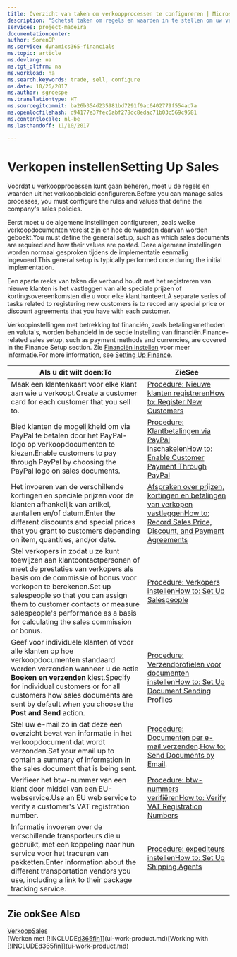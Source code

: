 ```yaml
---
title: Overzicht van taken om verkoopprocessen te configureren | Microsoft Docs
description: "Schetst taken om regels en waarden in te stellen om uw verkoopbeleid en -processen te definiëren."
services: project-madeira
documentationcenter: 
author: SorenGP
ms.service: dynamics365-financials
ms.topic: article
ms.devlang: na
ms.tgt_pltfrm: na
ms.workload: na
ms.search.keywords: trade, sell, configure
ms.date: 10/26/2017
ms.author: sgroespe
ms.translationtype: HT
ms.sourcegitcommit: ba26b354d235981bd7291f9ac6402779f554ac7a
ms.openlocfilehash: d94177e37fec6abf278dc8edac71b03c569c9581
ms.contentlocale: nl-be
ms.lasthandoff: 11/10/2017

---
```

# <a name="setting-up-sales"></a><span data-ttu-id="fe338-103">Verkopen instellen</span><span class="sxs-lookup"><span data-stu-id="fe338-103">Setting Up Sales</span></span>
<span data-ttu-id="fe338-104">Voordat u verkoopprocessen kunt gaan beheren, moet u de regels en waarden uit het verkoopbeleid configureren.</span><span class="sxs-lookup"><span data-stu-id="fe338-104">Before you can manage sales processes, you must configure the rules and values that define the company's sales policies.</span></span>

<span data-ttu-id="fe338-105">Eerst moet u de algemene instellingen configureren, zoals welke verkoopdocumenten vereist zijn en hoe de waarden daarvan worden geboekt.</span><span class="sxs-lookup"><span data-stu-id="fe338-105">You must define the general setup, such as which sales documents are required and how their values are posted.</span></span> <span data-ttu-id="fe338-106">Deze algemene instellingen worden normaal gesproken tijdens de implementatie eenmalig ingevoerd.</span><span class="sxs-lookup"><span data-stu-id="fe338-106">This general setup is typically performed once during the initial implementation.</span></span>

<span data-ttu-id="fe338-107">Een aparte reeks van taken die verband houdt met het registreren van nieuwe klanten is het vastleggen van alle speciale prijzen of kortingsovereenkomsten die u voor elke klant hanteert.</span><span class="sxs-lookup"><span data-stu-id="fe338-107">A separate series of tasks related to registering new customers is to record any special price or discount agreements that you have with each customer.</span></span>

<span data-ttu-id="fe338-108">Verkoopinstellingen met betrekking tot financiën, zoals betalingsmethoden en valuta's, worden behandeld in de sectie Instelling van financiën.</span><span class="sxs-lookup"><span data-stu-id="fe338-108">Finance-related sales setup, such as payment methods and currencies, are covered in the Finance Setup section.</span></span> <span data-ttu-id="fe338-109">Zie [Financiën instellen](finance-setup-finance.md) voor meer informatie.</span><span class="sxs-lookup"><span data-stu-id="fe338-109">For more information, see [Setting Up Finance](finance-setup-finance.md).</span></span>

| <span data-ttu-id="fe338-110">Als u dit wilt doen:</span><span class="sxs-lookup"><span data-stu-id="fe338-110">To</span></span> | <span data-ttu-id="fe338-111">Zie</span><span class="sxs-lookup"><span data-stu-id="fe338-111">See</span></span> |
| --- | --- |
| <span data-ttu-id="fe338-112">Maak een klantenkaart voor elke klant aan wie u verkoopt.</span><span class="sxs-lookup"><span data-stu-id="fe338-112">Create a customer card for each customer that you sell to.</span></span> |[<span data-ttu-id="fe338-113">Procedure: Nieuwe klanten registreren</span><span class="sxs-lookup"><span data-stu-id="fe338-113">How to: Register New Customers</span></span>](sales-how-register-new-customers.md) |
| <span data-ttu-id="fe338-114">Bied klanten de mogelijkheid om via PayPal te betalen door het PayPal-logo op verkoopdocumenten te kiezen.</span><span class="sxs-lookup"><span data-stu-id="fe338-114">Enable customers to pay through PayPal by choosing the PayPal logo on sales documents.</span></span> |[<span data-ttu-id="fe338-115">Procedure: Klantbetalingen via PayPal inschakelen</span><span class="sxs-lookup"><span data-stu-id="fe338-115">How to: Enable Customer Payment Through PayPal</span></span>](sales-how-enable-payment-service-extensions.md) |
| <span data-ttu-id="fe338-116">Het invoeren van de verschillende kortingen en speciale prijzen voor de klanten afhankelijk van artikel, aantallen en/of datum.</span><span class="sxs-lookup"><span data-stu-id="fe338-116">Enter the different discounts and special prices that you grant to customers depending on item, quantities, and/or date.</span></span> |[<span data-ttu-id="fe338-117">Afspraken over prijzen, kortingen en betalingen van verkopen vastleggen</span><span class="sxs-lookup"><span data-stu-id="fe338-117">How to: Record Sales Price, Discount, and Payment Agreements</span></span>](sales-how-record-sales-price-discount-payment-agreements.md) |
| <span data-ttu-id="fe338-118">Stel verkopers in zodat u ze kunt toewijzen aan klantcontactpersonen of meet de prestaties van verkopers als basis om de commissie of bonus voor verkopen te berekenen.</span><span class="sxs-lookup"><span data-stu-id="fe338-118">Set up salespeople so that you can assign them to customer contacts or measure salespeople's performance as a basis for calculating the sales commission or bonus.</span></span> |[<span data-ttu-id="fe338-119">Procedure: Verkopers instellen</span><span class="sxs-lookup"><span data-stu-id="fe338-119">How to: Set Up Salespeople</span></span>](sales-how-setup-salespeople.md) |
| <span data-ttu-id="fe338-120">Geef voor individuele klanten of voor alle klanten op hoe verkoopdocumenten standaard worden verzonden wanneer u de actie **Boeken en verzenden** kiest.</span><span class="sxs-lookup"><span data-stu-id="fe338-120">Specify for individual customers or for all customers how sales documents are sent by default when you choose the **Post and Send** action.</span></span> |[<span data-ttu-id="fe338-121">Procedure: Verzendprofielen voor documenten instellen</span><span class="sxs-lookup"><span data-stu-id="fe338-121">How to: Set Up Document Sending Profiles</span></span>](sales-how-setup-document-send-profiles.md) |
| <span data-ttu-id="fe338-122">Stel uw e-mail zo in dat deze een overzicht bevat van informatie in het verkoopdocument dat wordt verzonden.</span><span class="sxs-lookup"><span data-stu-id="fe338-122">Set your email up to contain a summary of information in the sales document that is being sent.</span></span> |<span data-ttu-id="fe338-123">[Procedure: Documenten per e-mail verzenden](ui-how-send-documents-email.md).</span><span class="sxs-lookup"><span data-stu-id="fe338-123">[How to: Send Documents by Email](ui-how-send-documents-email.md).</span></span> |
|<span data-ttu-id="fe338-124">Verifieer het btw-nummer van een klant door middel van een EU-webservice.</span><span class="sxs-lookup"><span data-stu-id="fe338-124">Use an EU web service to verify a customer's VAT registration number.</span></span>|[<span data-ttu-id="fe338-125">Procedure: btw-nummers verifiëren</span><span class="sxs-lookup"><span data-stu-id="fe338-125">How to: Verify VAT Registration Numbers</span></span>](finance-setup-vat.md)|
|<span data-ttu-id="fe338-126">Informatie invoeren over de verschillende transporteurs die u gebruikt, met een koppeling naar hun service voor het traceren van pakketten.</span><span class="sxs-lookup"><span data-stu-id="fe338-126">Enter information about the different transportation vendors you use, including a link to their package tracking service.</span></span>|[<span data-ttu-id="fe338-127">Procedure: expediteurs instellen</span><span class="sxs-lookup"><span data-stu-id="fe338-127">How to: Set Up Shipping Agents</span></span>](sales-how-to-set-up-shipping-agents.md)|

## <a name="see-also"></a><span data-ttu-id="fe338-128">Zie ook</span><span class="sxs-lookup"><span data-stu-id="fe338-128">See Also</span></span>
[<span data-ttu-id="fe338-129">Verkoop</span><span class="sxs-lookup"><span data-stu-id="fe338-129">Sales</span></span>](sales-manage-sales.md)  
<span data-ttu-id="fe338-130">[Werken met [!INCLUDE[d365fin](includes/d365fin_md.md)]](ui-work-product.md)</span><span class="sxs-lookup"><span data-stu-id="fe338-130">[Working with [!INCLUDE[d365fin](includes/d365fin_md.md)]](ui-work-product.md)</span></span>

